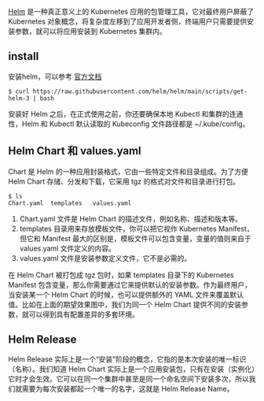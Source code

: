 [Helm](https://helm.sh/) 是一种真正意义上的 Kubernetes 应用的包管理工具，它对最终用户屏蔽了 Kubernetes 对象概念，将复杂度左移到了应用开发者侧，终端用户只需要提供安装参数，就可以将应用安装到 Kubernetes 集群内。

## install

安装helm，可以参考 [官方文档](https://helm.sh/docs/intro/install/)

```shell
$ curl https://raw.githubusercontent.com/helm/helm/main/scripts/get-helm-3 | bash
```

安装好 Helm 之后，在正式使用之前，你还要确保本地 Kubectl 和集群的连通性，Helm 和 Kubectl 默认读取的 Kubeconfig 文件路径都是 ~/.kube/config。

## Helm Chart 和 values.yaml

Chart 是 Helm 的一种应用封装格式，它由一些特定文件和目录组成。为了方便 Helm Chart 存储、分发和下载，它采用 tgz 的格式对文件和目录进行打包。

```shell
$ ls
Chart.yaml  templates   values.yaml
```

1. Chart.yaml 文件是 Helm Chart 的描述文件，例如名称、描述和版本等。
2. templates 目录用来存放模板文件，你可以把它视作 Kubernetes Manifest，但它和 Manifest 最大的区别是，模板文件可以包含变量，变量的值则来自于 values.yaml 文件定义的内容。
3. values.yaml 文件是安装参数定义文件，它不是必需的。

在 Helm Chart 被打包成 tgz 包时，如果 templates 目录下的 Kubernetes Manifest 包含变量，那么你需要通过它来提供默认的安装参数。作为最终用户，当安装某一个 Helm Chart 的时候，也可以提供额外的 YAML 文件来覆盖默认值。比如在上面的期望效果图中，我们为同一个 Helm Chart 提供不同的安装参数，就可以得到具有配置差异的多套环境。

## Helm Release

Helm Release 实际上是一个“安装”阶段的概念，它指的是本次安装的唯一标识（名称）。我们知道 Helm Chart 实际上是一个应用安装包，只有在安装（实例化）它时才会生效。它可以在同一个集群中甚至是同一个命名空间下安装多次，所以我们就需要为每次安装都起一个唯一的名字，这就是 Helm Release Name。



